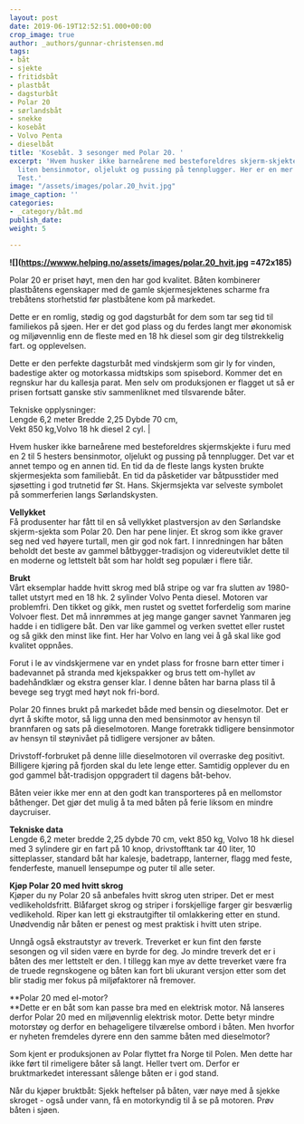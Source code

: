 ```yaml
---
layout: post
date: 2019-06-19T12:52:51.000+00:00
crop_image: true
author: _authors/gunnar-christensen.md
tags:
- båt
- sjekte
- fritidsbåt
- plastbåt
- dagsturbåt
- Polar 20
- sørlandsbåt
- snekke
- kosebåt
- Volvo Penta
- dieselbåt
title: 'Kosebåt. 3 sesonger med Polar 20. '
excerpt: 'Hvem husker ikke barneårene med besteforeldres skjerm-skjekte i furu med
  liten bensinmotor, oljelukt og pussing på tennplugger. Her er en mer moderne versjon:
  Test.'
image: "/assets/images/polar.20_hvit.jpg"
image_caption: ''
categories:
- _category/båt.md
publish_date: 
weight: 5

---
```

**![](https://wwww.helping.no/assets/images/polar.20_hvit.jpg =472x185)**

Polar 20 er priset høyt, men den har god kvalitet. Båten kombinerer plastbåtens egenskaper med de gamle skjermesjektenes scharme fra trebåtens storhetstid før plastbåtene kom på markedet.

Dette er en romlig, stødig og god dagsturbåt for dem som tar seg tid til familiekos på sjøen. Her er det god plass og du ferdes langt mer økonomisk og miljøvennlig enn de fleste med en 18 hk diesel som gir deg tilstrekkelig fart. og opplevelsen.

Dette er den perfekte dagsturbåt med vindskjerm som gir ly for vinden, badestige akter og motorkassa midtskips som spisebord. Kommer det en regnskur har du kallesja parat. Men selv om produksjonen er flagget ut så er prisen fortsatt ganske stiv sammenliknet med tilsvarende båter.

Tekniske opplysninger:  
 Lengde 6,2 meter Bredde 2,25 Dybde 70 cm,  
Vekt 850 kg,Volvo 18 hk diesel 2 cyl. |

Hvem husker ikke barneårene med besteforeldres skjermskjekte i furu med en 2 til 5 hesters bensinmotor, oljelukt og pussing på tennplugger. Det var et annet tempo og en annen tid. En tid da de fleste langs kysten brukte skjermesjekta som familiebåt. En tid da påsketider var båtpusstider med sjøsetting i god trutnetid før St. Hans. Skjermsjekta var selveste symbolet på sommerferien langs Sørlandskysten.

**Vellykket**  
Få produsenter har fått til en så vellykket plastversjon av den Sørlandske skjerm-sjekta som Polar 20. Den har pene linjer. Et skrog som ikke graver seg ned ved høyere turtall, men gir god nok fart. I innredningen har båten beholdt det beste av gammel båtbygger-tradisjon og videreutviklet dette til en moderne og lettstelt båt som har holdt seg populær i flere tiår.

**Brukt**  
Vårt eksemplar hadde hvitt skrog med blå stripe og var fra slutten av 1980-tallet utstyrt med en 18 hk. 2 sylinder Volvo Penta diesel. Motoren var problemfri. Den tikket og gikk, men rustet og svettet forferdelig som marine Volvoer flest. Det må innrømmes at jeg mange ganger savnet Yanmaren jeg hadde i en tidligere båt. Den var like gammel og verken svettet eller rustet og så gikk den minst like fint. Her har Volvo en lang vei å gå skal like god kvalitet oppnåes.

Forut i le av vindskjermene var en yndet plass for frosne barn etter timer i badevannet på stranda med kjekspakker og brus tett om-hyllet av badehåndklær og ekstra genser klar. I denne båten har barna plass til å bevege seg trygt med høyt nok fri-bord.

Polar 20 finnes brukt på markedet både med bensin og dieselmotor. Det er dyrt å skifte motor, så ligg unna den med bensinmotor av hensyn til brannfaren og sats på dieselmotoren. Mange foretrakk tidligere bensinmotor av hensyn til støynivået på tidligere versjoner av båten.

Drivstoff-forbruket på denne lille dieselmotoren vil overraske deg positivt. Billigere kjøring på fjorden skal du lete lenge etter. Samtidig opplever du en god gammel båt-tradisjon oppgradert til dagens båt-behov.

Båten veier ikke mer enn at den godt kan transporteres på en mellomstor båthenger. Det gjør det mulig å ta med båten på ferie liksom en mindre daycruiser.

**Tekniske data**  
Lengde 6,2 meter bredde 2,25 dybde 70 cm, vekt 850 kg, Volvo 18 hk diesel med 3 sylindere gir en fart på 10 knop, drivstofftank tar 40 liter, 10 sitteplasser, standard båt har kalesje, badetrapp, lanterner, flagg med feste, fenderfeste, manuell lensepumpe og puter til alle seter.

**Kjøp Polar 20 med hvitt skrog**  
Kjøper du ny Polar 20 så anbefales hvitt skrog uten striper. Det er mest vedlikeholdsfritt. Blåfarget skrog og striper i forskjellige farger gir besværlig vedlikehold. Riper kan lett gi ekstrautgifter til omlakkering etter en stund. Unødvendig når båten er penest og mest praktisk i hvitt uten stripe.

Unngå også ekstrautstyr av treverk. Treverket er kun fint den første sesongen og vil siden være en byrde for deg. Jo mindre treverk det er i båten des mer lettstelt er den. I tillegg kan mye av dette treverket være fra de truede regnskogene og båten kan fort bli ukurant versjon etter som det blir stadig mer fokus på miljøfaktorer nå fremover.

**Polar 20 med el-motor?  
**Dette er en båt som kan passe bra med en elektrisk motor. Nå lanseres derfor Polar 20 med en miljøvennlig elektrisk motor. Dette betyr mindre motorstøy og derfor en behageligere tilværelse ombord i båten. Men hvorfor er nyheten fremdeles dyrere enn den samme båten med dieselmotor? 

Som kjent er produksjonen av Polar flyttet fra Norge til Polen. Men dette har ikke ført til rimeligere båter så langt. Heller tvert om. Derfor er bruktmarkedet interessant sålenge båten er i god stand.

Når du kjøper bruktbåt: Sjekk heftelser på båten, vær nøye med å sjekke skroget - også under vann, få en motorkyndig til å se på motoren. Prøv båten i sjøen.
